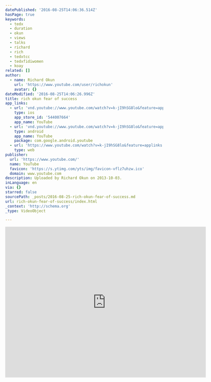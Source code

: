 ```yaml
---
datePublished: '2016-08-25T14:06:36.514Z'
hasPage: true
keywords:
  - tedx
  - duration
  - okun
  - views
  - talks
  - richard
  - rich
  - tedxtcc
  - tedxfidiwomen
  - koay
related: []
author:
  - name: Richard Okun
    url: 'https://www.youtube.com/user/richokun'
    avatar: {}
dateModified: '2016-08-25T14:06:26.996Z'
title: rich okun fear of success
app_links:
  - url: 'vnd.youtube://www.youtube.com/watch?v=k-jI9hSG8lo&feature=applinks'
    type: ios
    app_store_id: '544007664'
    app_name: YouTube
  - url: 'vnd.youtube://www.youtube.com/watch?v=k-jI9hSG8lo&feature=applinks'
    type: android
    app_name: YouTube
    package: com.google.android.youtube
  - url: 'https://www.youtube.com/watch?v=k-jI9hSG8lo&feature=applinks'
    type: web
publisher:
  url: 'https://www.youtube.com/'
  name: YouTube
  favicon: 'https://s.ytimg.com/yts/img/favicon-vflz7uhzw.ico'
  domain: www.youtube.com
description: Uploaded by Richard Okun on 2013-10-03.
inLanguage: en
via: {}
starred: false
sourcePath: _posts/2016-08-25-rich-okun-fear-of-success.md
url: rich-okun-fear-of-success/index.html
_context: 'http://schema.org'
_type: VideoObject

---
```

<iframe src="https://cdn.embedly.com/widgets/media.html?src=https%3A%2F%2Fwww.youtube.com%2Fembed%2Fk-jI9hSG8lo%3Ffeature%3Doembed&amp;url=https%3A%2F%2Fwww.youtube.com%2Fwatch%3Fv%3Dk-jI9hSG8lo&amp;image=https%3A%2F%2Fi.ytimg.com%2Fvi%2Fk-jI9hSG8lo%2Fhqdefault.jpg&amp;key=b7d04c9b404c499eba89ee7072e1c4f7&amp;type=text%2Fhtml&amp;schema=youtube" width="640" height="480" scrolling="no" frameborder="0" allowfullscreen="allowfullscreen" style=""></iframe>